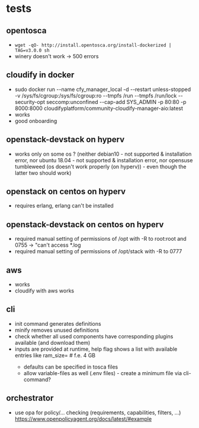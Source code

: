 # tests

## opentosca
- `wget -qO- http://install.opentosca.org/install-dockerized | TAG=v3.0.0 sh`
- winery doesn't work -> 500 errors

## cloudify in docker
- sudo docker run --name cfy_manager_local -d --restart unless-stopped -v /sys/fs/cgroup:/sys/fs/cgroup:ro --tmpfs /run --tmpfs /run/lock --security-opt seccomp:unconfined --cap-add SYS_ADMIN -p 80:80 -p 8000:8000 cloudifyplatform/community-cloudify-manager-aio:latest
- works
- good onboarding

## openstack-devstack on hyperv
- works only on some os ? (neither debian10 - not supported & installation error, nor ubuntu 18.04 - not supported & installation error, nor opensuse tumbleweed (os doesn't work properly (on hyperv)) - even though the latter two should work)

## openstack on centos on hyperv
- requires erlang, erlang can't be installed

## openstack-devstack on centos on hyperv
- required manual setting of permissions of /opt with -R to root:root and 0755 -> "can't access *.log
- required manual setting of permissions of /opt/stack with -R to 0777

## aws
- works
- cloudify with aws works

## cli
- init command generates definitions
- minify removes unused definitions
- check whether all used components have corresponding plugins available (and download them)
- inputs are provided at runtime, help flag shows a list with available entries like
  ram_size=<bytesize> # f.e. 4 GB
  - defaults can be specified in tosca files
  - allow variable-files as well (.env files) - create a minimum file via cli-command?

## orchestrator
- use opa for policy/... checking (requirements, capabilities, filters, ...)
  https://www.openpolicyagent.org/docs/latest/#example
